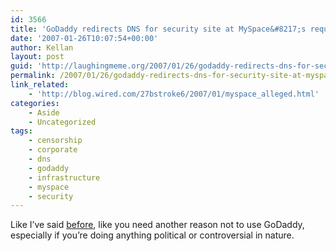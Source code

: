 ```yaml
---
id: 3566
title: 'GoDaddy redirects DNS for security site at MySpace&#8217;s requeust'
date: '2007-01-26T10:07:54+00:00'
author: Kellan
layout: post
guid: 'http://laughingmeme.org/2007/01/26/godaddy-redirects-dns-for-security-site-at-myspaces-requeust/'
permalink: /2007/01/26/godaddy-redirects-dns-for-security-site-at-myspaces-requeust/
link_related:
    - 'http://blog.wired.com/27bstroke6/2007/01/myspace_alleged.html'
categories:
    - Aside
    - Uncategorized
tags:
    - censorship
    - corporate
    - dns
    - godaddy
    - infrastructure
    - myspace
    - security
---
```


Like I’ve said [before](http://laughingmeme.org/category/godaddy), like you need another reason not to use GoDaddy, especially if you’re doing anything political or controversial in nature.